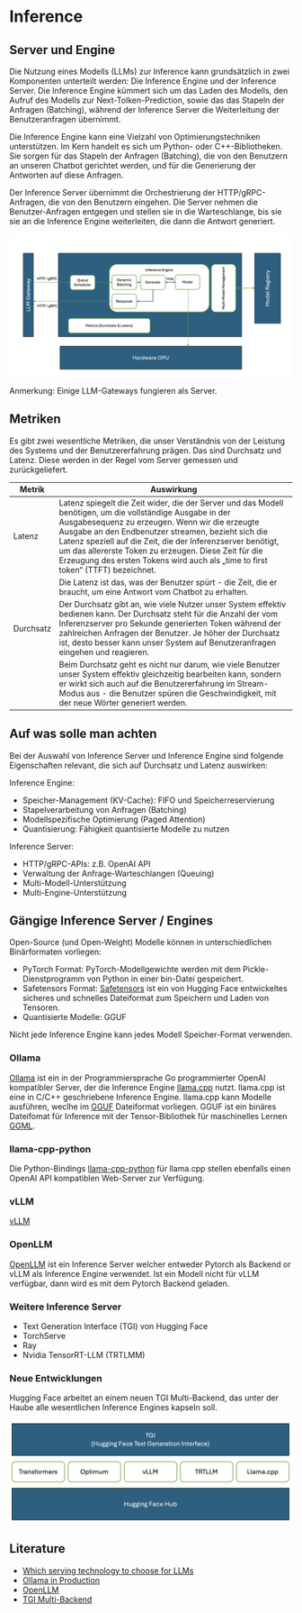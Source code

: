 # Inference

## Server und Engine

Die Nutzung eines Modells (LLMs) zur Inference kann grundsätzlich in zwei Komponenten unterteilt werden: Die Inference Engine und der Inference Server. Die Inference Engine kümmert sich um das Laden des Modells, den Aufruf des Modells zur Next-Tolken-Prediction, sowie das das Stapeln der Anfragen (Batching), während der Inference Server die Weiterleitung der Benutzeranfragen übernimmt.

Die Inference Engine kann eine Vielzahl von Optimierungstechniken unterstützen. Im Kern handelt es sich um Python- oder C++-Bibliotheken. Sie sorgen für das Stapeln der Anfragen (Batching), die von den Benutzern an unseren Chatbot gerichtet werden, und für die Generierung der Antworten auf diese Anfragen.

Der Inference Server übernimmt die Orchestrierung der HTTP/gRPC-Anfragen, die von den Benutzern eingehen. Die Server nehmen die Benutzer-Anfragen entgegen und stellen sie in die Warteschlange, bis sie sie an die Inference Engine weiterleiten, die dann die Antwort generiert.

![image](inference.png)

Anmerkung: Einige LLM-Gateways fungieren als Server.

## Metriken

Es gibt zwei wesentliche Metriken, die unser Verständnis von der Leistung des Systems und der Benutzererfahrung prägen. Das sind Durchsatz und Latenz. Diese werden in der Regel vom Server gemessen und zurückgeliefert.

|Metrik|Auswirkung|
|---------|--------|
|Latenz| Latenz spiegelt die Zeit wider, die der Server und das Modell benötigen, um die vollständige Ausgabe in der Ausgabesequenz zu erzeugen. Wenn wir die erzeugte Ausgabe an den Endbenutzer streamen, bezieht sich die Latenz speziell auf die Zeit, die der Inferenzserver benötigt, um das allererste Token zu erzeugen. Diese Zeit für die Erzeugung des ersten Tokens wird auch als „time to first token“ (TTFT) bezeichnet. |
||Die Latenz ist das, was der Benutzer spürt - die Zeit, die er braucht, um eine Antwort vom Chatbot zu erhalten.|
|Durchsatz|Der Durchsatz gibt an, wie viele Nutzer unser System effektiv bedienen kann. Der Durchsatz steht für die Anzahl der vom Inferenzserver pro Sekunde generierten Token während der zahlreichen Anfragen der Benutzer. Je höher der Durchsatz ist, desto besser kann unser System auf Benutzeranfragen eingehen und reagieren.|
||Beim Durchsatz geht es nicht nur darum, wie viele Benutzer unser System effektiv gleichzeitig bearbeiten kann, sondern er wirkt sich auch auf die Benutzererfahrung im Stream-Modus aus - die Benutzer spüren die Geschwindigkeit, mit der neue Wörter generiert werden.|

## Auf was solle man achten

Bei der Auswahl von Inference Server und Inference Engine sind folgende Eigenschaften relevant, die sich auf Durchsatz und Latenz auswirken:

Inference Engine:

- Speicher-Management (KV-Cache): FIFO und Speicherreservierung
- Stapelverarbeitung von Anfragen (Batching)
- Modellspezifische Optimierung (Paged Attention)
- Quantisierung: Fähigkeit quantisierte Modelle zu nutzen

Inference Server:

- HTTP/gRPC-APIs: z.B. OpenAI API
- Verwaltung der Anfrage-Warteschlangen (Queuing)
- Multi-Modell-Unterstützung
- Multi-Engine-Unterstützung

## Gängige Inference Server / Engines

Open-Source (und Open-Weight) Modelle können in unterschiedlichen Binärformaten vorliegen:

- PyTorch Format: PyTorch-Modellgewichte werden mit dem Pickle-Dienstprogramm von Python in einer bin-Datei gespeichert.
- Safetensors Format: [Safetensors](https://github.com/huggingface/safetensors) ist ein von Hugging Face entwickeltes sicheres und schnelles Dateiformat zum Speichern und Laden von Tensoren.
- Quantisierte Modelle: GGUF

Nicht jede Inference Engine kann jedes Modell Speicher-Format verwenden.

### Ollama

[Ollama](https://ollama.com) ist ein in der Programmiersprache Go programmierter OpenAI kompatibler Server, der die Inference Engine [llama.cpp](https://github.com/ggerganov/llama.cpp) nutzt. llama.cpp ist eine in C/C++ geschriebene Inference Engine. llama.cpp kann Modelle ausführen, weclhe im [GGUF](https://github.com/ggml-org/ggml/blob/master/docs/gguf.md) Dateiformat vorliegen. GGUF ist ein binäres Dateifomat für Inference mit der Tensor-Bibliothek für maschinelles Lernen [GGML](https://github.com/ggml-org/ggml).


### llama-cpp-python

Die Python-Bindings [llama-cpp-python](https://llama-cpp-python.readthedocs.io) für llama.cpp stellen ebenfalls einen  OpenAI API kompatiblen Web-Server zur Verfügung.

### vLLM

[vLLM](https://docs.vllm.ai/en/latest/)

### OpenLLM

[OpenLLM](https://github.com/bentoml/OpenLLM) ist ein Inference Server welcher entweder Pytorch als Backend or vLLM als Inference Engine verwendet. Ist ein Modell nicht für vLLM verfügbar, dann wird es mit dem Pytorch Backend geladen.

### Weitere Inference Server

- Text Generation Interface (TGI) von Hugging Face
- TorchServe
- Ray
- Nvidia TensorRT-LLM (TRTLMM)

### Neue Entwicklungen

Hugging Face arbeitet an einem neuen TGI Multi-Backend, das unter der Haube alle wesentlichen Inference Engines kapseln soll.

![image](tgi_multi_backend.png)

## Literature

- [Which serving technology to choose for LLMs](https://pages.run.ai/hubfs/PDFs/Serving-Large-Language-Models-Run-ai-Benchmarking-Study.pdf)
- [Ollama in Production](https://dev.to/darnahsan/deploy-ollama-with-s6-overlay-to-serve-and-pull-in-one-shot-31cm)
- [OpenLLM](https://dev.to/ajeetraina/what-is-openllm-and-what-problem-does-it-solve-5aml)
- [TGI Multi-Backend](https://huggingface.co/blog/tgi-multi-backend)
